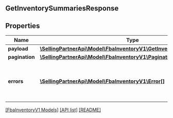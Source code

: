 ## GetInventorySummariesResponse

## Properties

Name | Type | Description | Notes
------------ | ------------- | ------------- | -------------
**payload** | [**\SellingPartnerApi\Model\FbaInventoryV1\GetInventorySummariesResult**](GetInventorySummariesResult.md) |  | [optional]
**pagination** | [**\SellingPartnerApi\Model\FbaInventoryV1\Pagination**](Pagination.md) |  | [optional]
**errors** | [**\SellingPartnerApi\Model\FbaInventoryV1\Error[]**](Error.md) | A list of error responses returned when a request is unsuccessful. | [optional]

[[FbaInventoryV1 Models]](../) [[API list]](../../Api) [[README]](../../../README.md)
